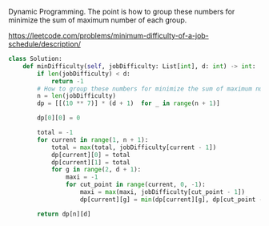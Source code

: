 Dynamic Programming.
The point is how to group these numbers for minimize the sum of maximum number of each group.

https://leetcode.com/problems/minimum-difficulty-of-a-job-schedule/description/

```python
class Solution:
    def minDifficulty(self, jobDifficulty: List[int], d: int) -> int:
        if len(jobDifficulty) < d: 
            return -1
        # How to group these numbers for minimize the sum of maximum number of each group
        n = len(jobDifficulty)
        dp = [[(10 ** 7)] * (d + 1)  for _ in range(n + 1)]

        dp[0][0] = 0

        total = -1
        for current in range(1, n + 1):
            total = max(total, jobDifficulty[current - 1])
            dp[current][0] = total 
            dp[current][1] = total 
            for g in range(2, d + 1):
                maxi = -1
                for cut_point in range(current, 0, -1):
                    maxi = max(maxi, jobDifficulty[cut_point - 1])
                    dp[current][g] = min(dp[current][g], dp[cut_point - 1][g-1] + maxi)

        return dp[n][d]

```

